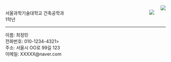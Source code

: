 <html>
<head>
<meta charset="UTF-8">
</head>
<body>
<img 
src="https://www.seoultech.ac.kr/site/www/images/intro/img_ui01_01.gif"
style="float: right;  margin-left: 20px; margin-bottom: 10px;"
/>
<p><img src="file:///C:/Users/wjdals/Desktop/0921a362-62f3-49eb-9781-fedb9a14f843.png-0001.gif" align="right">
서울과학기술대학교 건축공학과<br>
1학년<br>
<hr>
이름: 최정민<br>
전화번호: 010-1234-4321><br>
주소: 서울시 OO로 99길 123<br>
이메일: XXXXX@naver.com<br>
